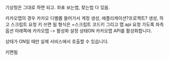 기상청은 그대로 하면 되고. 좌표 보는법, 찾는법 다 있음.

카카오맵의 경우 카카오 디벨롭 들어가서 계정 생성, 애플리케이션?프로젝트? 생성, 하고 스크립트 요청 키 쓰면 됨 형식은 =스크립트 코드키
그리고 맵 api 요청 가도록 좌측 옵션 아래쪽에 카카오맵 -> 활성화 설정
상태ON
카카오맵 API를 활성화합니다.

상태가 ON일 때만 실제 서비스에서 호출할 수 있습니다.

키면됨
